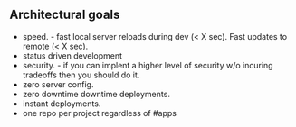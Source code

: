 ## Architectural goals
- speed. - fast local server reloads during dev (< X sec). Fast updates to remote (< X sec).
- status driven development
- security. - if you can implent a higher level of security w/o incuring tradeoffs then you should do it.
- zero server config.
- zero downtime downtime deployments.
- instant deployments.
- one repo per project regardless of #apps

